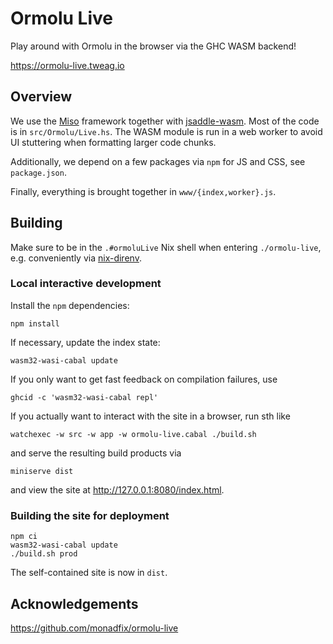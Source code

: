 # Ormolu Live

Play around with Ormolu in the browser via the GHC WASM backend!

https://ormolu-live.tweag.io

## Overview

We use the [Miso][] framework together with [jsaddle-wasm][]. Most of the code is in `src/Ormolu/Live.hs`. The WASM module is run in a web worker to avoid UI stuttering when formatting larger code chunks.

Additionally, we depend on a few packages via `npm` for JS and CSS, see `package.json`.

Finally, everything is brought together in `www/{index,worker}.js`.

## Building

Make sure to be in the `.#ormoluLive` Nix shell when entering `./ormolu-live`, e.g. conveniently via [nix-direnv][].

### Local interactive development

Install the `npm` dependencies:

```console
npm install
```

If necessary, update the index state:
```console
wasm32-wasi-cabal update
```

If you only want to get fast feedback on compilation failures, use
```console
ghcid -c 'wasm32-wasi-cabal repl'
```

If you actually want to interact with the site in a browser, run sth like
```console
watchexec -w src -w app -w ormolu-live.cabal ./build.sh
```
and serve the resulting build products via
```console
miniserve dist
```
and view the site at http://127.0.0.1:8080/index.html.

### Building the site for deployment

```console
npm ci
wasm32-wasi-cabal update
./build.sh prod
```

The self-contained site is now in `dist`.

## Acknowledgements

https://github.com/monadfix/ormolu-live

[Miso]: https://github.com/dmjio/miso
[browser_wasi_shim]: https://github.com/bjorn3/browser_wasi_shim
[jsaddle-wasm]: https://github.com/amesgen/jsaddle-wasm
[nix-direnv]: https://github.com/nix-community/nix-direnv
